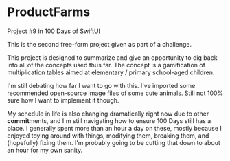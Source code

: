 # ProductFarms

Project #9 in 100 Days of SwiftUI

This is the second free-form project given as part of a challenge.

This project is designed to summarize and give an opportunity to dig back into all of the concepts used thus far. The concept is a gamification of multiplication tables aimed at elementary / primary school-aged children.

I'm still debating how far I want to go with this. I've imported some recommended open-source image files of some cute animals. Still not 100% sure how I want to implement it though.

My schedule in life is also changing dramatically right now due to other **commit**ments, and I'm still navigating how to ensure 100 Days still has a place. I generally spent more than an hour a day on these, mostly because I enjoyed toying around with things, modifying them, breaking them, and (hopefully) fixing them. I'm probably going to be cutting that down to about an hour for my own sanity.
